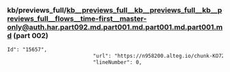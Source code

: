 ### kb/previews_full/kb__previews_full__kb__previews_full__kb__previews_full__flows__time-first__master-only@auth.har.part092.md.part001.md.part001.md.part001.md (part 002)

```md
Id": "15657",
                            "url": "https://n958200.alteg.io/chunk-KO722YSM.js",
                            "lineNumber": 0,
          
```

```
